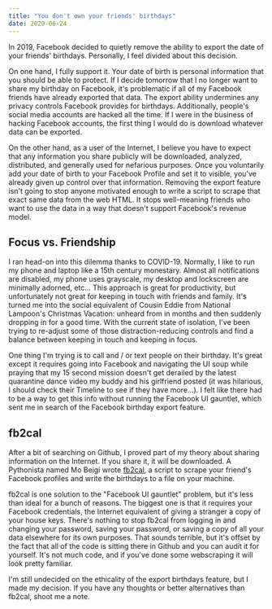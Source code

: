 ```yaml
---
title: "You don't own your friends' birthdays"
date: 2020-06-24
---
```


In 2019, Facebook decided to quietly remove the ability to export the date of
your friends' birthdays. Personally, I feel divided about this decision.

On one hand, I fully support it. Your date of birth is personal information that
you should be able to protect. If I decide tomorrow that I no longer want to
share my birthday on Facebook, it's problematic if all of my Facebook friends
have already exported that data. The export ability undermines any privacy
controls Facebook provides for birthdays. Additionally, people's social media
accounts are hacked all the time. If I were in the business of hacking Facebook
accounts, the first thing I would do is download whatever data can be exported.

On the other hand, as a user of the Internet, I believe you have to expect that
any information you share publicly will be downloaded, analyzed, distributed,
and generally used for nefarious purposes. Once you voluntarily add your date of
birth to your Facebook Profile and set it to visible, you've already given up
control over that information. Removing the export feature isn't going to stop
anyone motivated enough to write a script to scrape that exact same data from
the web HTML. It stops well-meaning friends who want to use the data in a way
that doesn't support Facebook's revenue model.

## Focus vs. Friendship

I ran head-on into this dilemma thanks to COVID-19. Normally, I like to run my
phone and laptop like a 15th century monestary. Almost all notifications are
disabled, my phone uses grayscale, my desktop and lockscreen are minimally
adorned, etc... This approach is great for productivity, but unfortunately not
great for keeping in touch with friends and family. It's turned me into the
social equivalent of Cousin Eddie from National Lampoon's Christmas Vacation:
unheard from in months and then suddenly dropping in for a good time. With the
current state of isolation, I've been trying to re-adjust some of those
distraction-reducing controls and find a balance between keeping in touch and
keeping in focus.

One thing I'm trying is to call and / or text people on their birthday. It's
great except it requires going into Facebook and navigating the UI soup while
praying that my 15 second mission doesn't get derailed by the latest quarantine
dance video my buddy and his girlfriend posted (it was hilarious, I should check
their Timeline to see if they have more...). I felt like there had to be a way
to get this info without running the Facebook UI gauntlet, which sent me in
search of the Facebook birthday export feature.

## fb2cal

After a bit of searching on Github, I proved part of my theory about sharing
information on the Internet. If you share it, it will be downloaded. A
Pythonista named Mo Beigi wrote [fb2cal](https://github.com/mobeigi/fb2cal), a
script to scrape your friend's Facebook profiles and write the birthdays to a
file on your machine.

fb2cal is one solution to the "Facebook UI gauntlet" problem, but it's less than
ideal for a bunch of reasons. The biggest one is that it requires your Facebook
credentials, the Internet equivalent of giving a stranger a copy of your house
keys. There's nothing to stop fb2cal from logging in and changing your password,
saving your password, or saving a copy of all your data elsewhere for its own
purposes. That sounds terrible, but it's offset by the fact that all of the code
is sitting there in Github and you can audit it for yourself. It's not much
code, and if you've done some webscraping it will look pretty familiar.

I'm still undecided on the ethicality of the export birthdays feature, but I
made my decision. If you have any thoughts or better alternatives than fb2cal,
shoot me a note.
